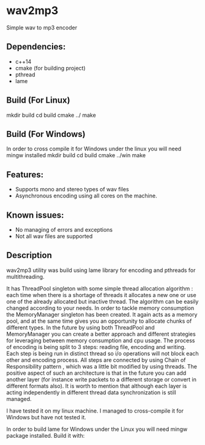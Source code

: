 # wav2mp3
Simple wav to mp3 encoder

## Dependencies:
*  c++14 
*  cmake (for building project)
*  pthread
*  lame

## Build (For Linux)
mkdir build
cd build
cmake ../
make

## Build (For Windows)
In order to cross compile it for Windows under the linux you will need mingw installed
mkdir build
cd build
cmake ../win
make

## Features:
* Supports mono and stereo types of wav files
* Asynchronous encoding using all cores on the machine. 

## Known issues:
* No managing of errors and exceptions
* Not all wav files are supported

## Description

wav2mp3 utility was build using lame library for encoding and pthreads for multithreading. 

It has ThreadPool singleton with some simple thread allocation algorithm : each time when there is a shortage of threads it allocates a new one or use one of the already allocated but inactive thread. The algorithm can be easily changed according to your needs. 
In order to tackle memory consumption the MemoryManager singleton has been created. It again acts as a memory pool, and at the same time gives you an opportunity to allocate chunks of different types. In the future by using both ThreadPool and MemoryManager you can create a better approach and different strategies for leveraging between memory consumption and cpu usage. 
The process of encoding is being split to 3 steps: reading file, encoding and writing. Each step is being run in distinct thread so i/o operations will not block each other and encoding process. All steps are connected by using Chain of Responsibility pattern , which was a little bit modified by using threads. The positive aspect of such an architecture is that in the future you can add another layer (for instance write packets to a different storage or convert in different formats also). It is worth to mention that although each layer is acting independently in different thread data synchronization is still managed. 

I have tested it on my linux machine. I managed to cross-compile it for Windows but have not tested it.

In order to build lame for Windows under the Linux you will need mingw package installed. Build it with:



